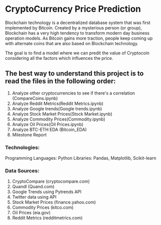 # CryptoCurrency Price Prediction

Blockchain technology is a decentralized database system that was first implemented by Bitcoin. Created by a mysterious person (or group), Blockchain has a very high tendency to transform modern day business operation models. As Bitcoin gains more traction, people keep coming up with alternate coins that are also based on Blockchain technology.

The goal is to find a model where we can predit the value of Cryptocoin considering all the factors which influences the price.

## The best way to understand this project is to read the files in the following order:

1.  Analyze other cryptocurrencies to see if there's a correlation (CompareCoins.ipynb)
2.  Analyze Reddit Metrics(Reddit Metrics.ipynb)
3.  Analyze Google trends(Google trends.ipynb)
4.  Analyze Stock Market Prices(Stock Market.ipynb)
5.  Analyze Commodity Prices(Commodity.ipynb)
6.  Analyze Oil Prices(Oil Prices.ipynb)
7.  Analyze BTC-ETH EDA (Bitcoin_EDA)
8.  Milestone Report

### Technologies:
Programming Languages: Python
Libraries: Pandas, Matplotlib, Scikit-learn

### Data Sources:
1. CryptoCompare (cryptocompare.com)
2. Quandl (Quand.com)
3. Google Trends using Pytrends API
4. Twitter data using API
5. Stock Market Prices (finance.yahoo.com)
6. Commodity Prices (kitco.com)
7. Oil Prices (eia.gov)
8. Reddit Metrics (redditmetrics.com)


